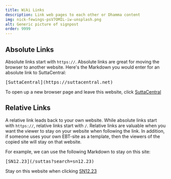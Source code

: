 ```yaml
---
title: Wiki Links
description: Link web pages to each other or Dhamma content
img: nick-fewings-psV7OMIL-iw-unsplash.png
alt: Generic picture of signpost
order: 9999
---
```


## Absolute Links
Absolute links start with `https://`.
Absolute links are great for moving the browser to 
another website. Here's the Markdown you 
would enter for an absolute link to SuttaCentral:

<pre>[SuttaCentral](https://suttacentral.net)</pre>

To open up a new browser page and leave this website, 
click [SuttaCentral](https://suttacentral.net)

## Relative Links
A relative link leads back to your own website.
While absolute links start with `https://`,
relative links start with `/`.
Relative links are valuable when you want the viewer to stay
on your website when following the link.
In addition, if someone uses your own EBT-site as a template,
then the viewers of the copied site will stay on that website.

For example, we can use the following Markdown to stay on this site:

<pre>[SN12.23](/suttas?search=sn12.23)</pre>


Stay on this website when clicking [SN12.23](/suttas?search=sn12.23/en)

